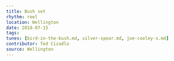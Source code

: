 ```yaml
---
title: Bush set
rhythm: reel
location: Wellington
date: 2018-07-15
tags:
tunes: [bird-in-the-bush.md, silver-spear.md, joe-cooley-s.md]
contributor: Ted Cizadlo
source: Wellington
---
```

